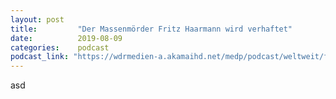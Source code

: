 ```yaml
---
layout: post
title:         "Der Massenmörder Fritz Haarmann wird verhaftet"
date:          2019-08-09
categories:    podcast
podcast_link: "https://wdrmedien-a.akamaihd.net/medp/podcast/weltweit/fsk0/45/451012/wdrzeitzeichen_2014-06-23_dermassenmoerderfritzhaarmannwirdverhaftet23061924_wdr5.mp3"
---
```

asd
